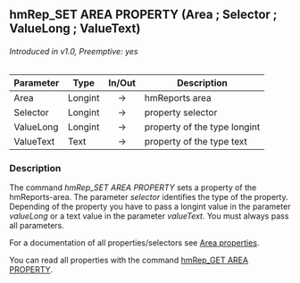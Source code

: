 ## hmRep_SET AREA PROPERTY (Area ; Selector ; ValueLong ; ValueText)
###### Introduced in v1.0, Preemptive: yes

|Parameter|Type|In/Out|Description
|---|---|:---:|---
|Area|Longint|→|hmReports area
|Selector|Longint|→|property selector
|ValueLong|Longint|→|property of the type longint
|ValueText|Text|→|property of the type text

### Description
The command *hmRep_SET AREA PROPERTY* sets a property of the hmReports-area. The parameter *selector* identifies the type of the property. Depending of the property you have to pass a longint value in the parameter *valueLong* or a text value in the parameter *valueText*. You must always pass all parameters.

For a documentation of all properties/selectors see [Area properties](../Appendix/AreaProperties.md).

You can read all properties with the command [hmRep_GET AREA PROPERTY](hmRep_GetAreaProperty.md).
